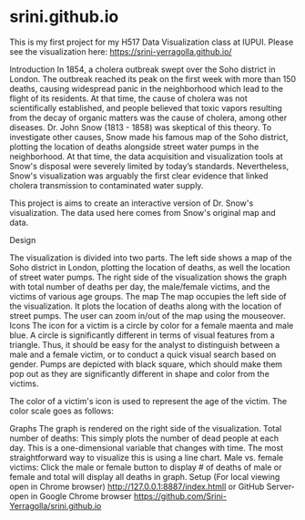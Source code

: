 # srini.github.io
This is my first project for my H517 Data Visualization class at IUPUI. 
Please see the visualization here: https://srini-yerragolla.github.io/

Introduction
In 1854, a cholera outbreak swept over the Soho district in London. The outbreak reached its peak on the first week with more than 150 deaths, causing widespread panic in the neighborhood which lead to the flight of its residents. At that time, the cause of cholera was not scientifically established, and people believed that toxic vapors resulting from the decay of organic matters was the cause of cholera, among other diseases. Dr. John Snow (1813 - 1858) was skeptical of this theory. To investigate other causes, Snow made his famous map of the Soho district, plotting the location of deaths alongside street water pumps in the neighborhood. At that time, the data acquisition and visualization tools at Snow's disposal were severely limited by today’s standards. Nevertheless, Snow's visualization was arguably the first clear evidence that linked cholera transmission to contaminated water supply.

This project is aims to create an interactive version of Dr. Snow's visualization. The data used here comes from Snow's original map and data.

Design

The visualization is divided into two parts. The left side shows a map of the Soho district in London, plotting the location of deaths, as well the location of street water pumps. The right side of the visualization shows the graph with total number of deaths per day, the male/female victims, and the victims of various age groups. 
The map
The map occupies the left side of the visualization. It plots the location of deaths along with the location of street pumps. The user can zoom in/out of the map using the mouseover.
Icons
The icon for a victim is a circle by color for a female maenta and male blue. A circle is significantly different in terms of visual features from a triangle. Thus, it should be easy for the analyst to distinguish between a male and a female victim, or to conduct a quick visual search based on gender. Pumps are depicted with black square, which should make them pop out as they are significantly different in shape and color from the victims.

The color of a victim's icon is used to represent the age of the victim. The color scale goes as follows:
 
Graphs
The graph is rendered on the right side of the visualization.
Total number of deaths: This simply plots the number of dead people at each day. This is a one-dimensional variable that changes with time. The most straightforward way to visualize this is using a line chart.
Male vs. female victims: Click the male or female button to display # of deaths of male or female and total will display all deaths in graph.
Setup (For local viewing open in Chrome browser)  http://127.0.0.1:8887/index.htmll or GitHub Server- open in Google Chrome browser https://github.com/Srini-Yerragolla/srini.github.io








